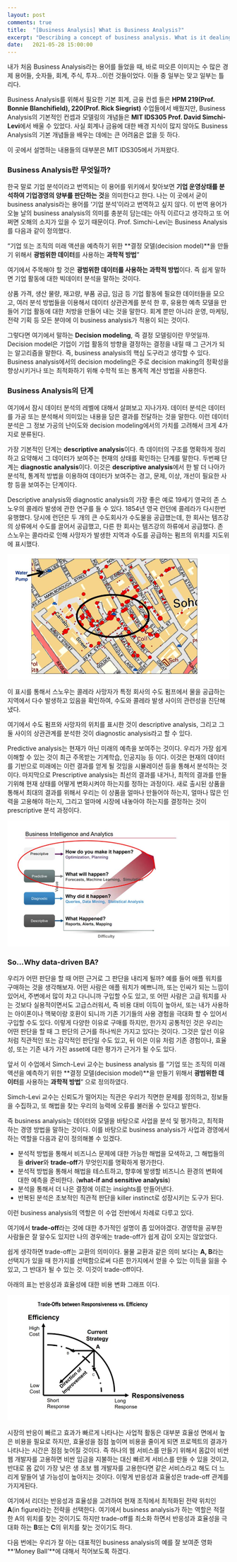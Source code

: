```yaml
---
layout: post
comments: true
title:  "[Business Analysis] What is Business Analysis?"
excerpt: "Describing a concept of business analysis. What is it dealing with?"
date:   2021-05-28 15:00:00
---
```



내가 처음 Business Analysis라는 용어를 들었을 때, 바로 떠오른 이미지는 수 많은 경제 용어들, 숫자들, 회계, 주식, 투자...이런 것들이었다. 이들 중 일부는 맞고 일부는 틀리다. 

Business Analysis를 위해서 필요한 기본 회계, 금융 컨셉 들은 **HPM 219(Prof. Bonnie Blanchifield), 220(Prof. Rick Siegrist)** 수업들에서 배웠지만, Business Analysis의 기본적인 컨셉과 모델링의 개념들은 **MIT IDS305 Prof. David Simchi-Levi**에서 배울 수 있었다. 사실 회계나 금융에 대한 배경 지식이 많지 않아도 Business Analysis의 기본 개념들을 배우는 데에는 큰 어려움은 없을 듯 하다. 

이 곳에서 설명하는 내용들의 대부분은 MIT IDS305에서 가져왔다. 

### Business Analysis란 무엇일까?

한국 말로 기업 분석이라고 번역되는 이 용어를 위키에서 찾아보면 **기업 운영상태를 분석하여 기업경영의 양부를 판단하는 것**을 의미한다고 한다. 나는 이 곳에서 굳이 business analysis라는 용어를 ‘기업 분석’이라고 번역하고 싶지 않다. 이 번역 용어가 오늘 날의 business analysis의 의미를 충분히 담는데는 아직 이르다고 생각하고 또 어쩌면 오해의 소지가 있을 수 있기 때문이다. Prof. Simchi-Levi는 Business Analysis를 다음과 같이 정의했다. 

“기업 또는 조직의 미래 액션을 예측하기 위한 **결정 모델(decision model)**을 만들기 위해서 **광범위한 데이터**를 사용하는 **과학적 방법**” 

여기에서 주목해야 할 것은 **광범위한 데이터를 사용하는 과학적 방법**이다. 즉 쉽게 말하면 기업 활동에 대한 빅데이터 분석을 말하는 것이다. 

상품 가격, 생산 물량, 재고량, 부품 공급, 임금 등 기업 활동에 필요한 데이터들을 모으고, 여러 분석 방법들을 이용해서 데이터 상관관계를 분석 한 후, 유용한 예측 모델을 만들어 기업 활동에 대한 처방을 만들어 내는 것을 말한다. 회계 뿐만 아니라 운영, 마케팅, 전략 기획 등 모든 분야에 이 business analysis가 적용이 되는 것이다. 

그렇다면 여기에서 말하는 **Decision modeling**, 즉 결정 모델링이란 무엇일까. Decision model은 기업이 기업 활동의 방향을 결정하는 결정을 내릴 때 그 근거가 되는 알고리즘을 말한다. 즉, business analysis의 핵심 도구라고 생각할 수 있다. Business analysis에서의 decision modeling은 주로 decision making의 정확성을 향상시키거나 또는 최적화하기 위해 수학적 또는 통계적 계산 방법을 사용한다. 




### Business Analysis의 단계

여기에서 잠시 데이터 분석의 레벨에 대해서 살펴보고 지나가자. 데이터 분석은 데이터를 가공 또는 분석해서 의미있는 내용을 담은 결과를 전달하는 것을 말한다. 이런 데이터 분석은 그 정보 가공의 난이도와 decision modeling에서의 가치를 고려해서 크게 4가지로 분류된다. 

가장 기본적인 단계는 **descriptive analysis**이다. 측 데이터의 구조를 명확하게 정리하고 요약해서 그 데이터가 보여주는 현재의 상태를 확인하는 단계를 말한다. 두번째 단계는 **diagnostic analysis**이다. 이것은 **descriptive analysis**에서 한 발 더 나아가 분석적, 통계적 방법을 이용하여 데이터가 보여주는 경고, 문제, 이상, 개선이 필요한 사항 등을 보여주는 단계이다.

Descriptive analysis와 diagnostic analysis의 가장 좋은 예로 19세기 영국의 존 스노우의 콜레라 발생에 관한 연구를 들 수 있다. 1854년 영국 런던에 콜레라가 다시한번 유행했다. 당시에 런던은 두 개의 큰 수도회사가 수도물을 공급했는데, 한 회사는 템즈강의 상류에서 수도를 끌어서 공급했고, 다른 한 회사는 템즈강의 하류에서 공급했다. 존 스노우는 콜라라로 인해 사망자가 발생한 지역과 수도를 공급하는 펌프의 위치를 지도위에 표시했다.

<div style="text-align:center;"><img src="/assets/2021-05-28/01.jpg"></div>




이 표시를 통해서 스노우는 콜레라 사망자가 특정 회사의 수도 펌프에서 물을 공급하는 지역에서 다수 발생하고 있음을 확인하여, 수도와 콜레라 발생 사이의 관련성을 진단해냈다. 

여기에서 수도 펌프와 사망자의 위치를 표시한 것이 descriptive analysis, 그리고 그 둘 사이의 상관관계를 분석한 것이 diagnostic analysis라고 할 수 있다.

Predictive analysis는 현재가 아닌 미래의 예측을 보여주는 것이다. 우리가 가장 쉽게 이해할 수 있는 것이 최근 주목받는 기계학습, 인공지능 등 이다. 이것은 현재의 데이터를 기반으로 미래에는 이런 결과를 얻게 될 것임을 시뮬레이션 등을 통해서 분석하는 것이다. 마지막으로 Prescriptive analysis는 최선의 결과를 내거나, 최적의 결과를 만들기위해 현재 상태를 어떻게 변화시켜야 하는지를 정하는 과정이다. 새로 출시된 상품을 통해서 최대의 결과를 위해서 우리는 이 상품을 얼마나 만들어야 하는지, 얼마나 많은 인력을 고용해야 하는지, 그리고 얼마에 시장에 내놓아야 하는지를 결정하는 것이 prescriptive 분석 과정이다.  


<div style="text-align:center;"><img src="/assets/2021-05-28/02.jpg"></div>




### So...Why data-driven BA?

우리가 어떤 판단을 할 때 어떤 근거로 그 판단을 내리게 될까? 예를 들어 애플 워치를 구매하는 것을 생각해보자. 어떤 사람은 애플 워치가 예쁘니까, 또는 인싸가 되는 느낌이 있어서, 주변에서 많이 차고 다니니까 구입할 수도 있고, 또 어떤 사람은 고급 워치를 사는 것보다 실용적이면서도 고급스러워서, 즉 비용 대비 이득이 높아서, 또는 내가 사용하는 아이폰이나 맥북이랑 호환이 되니까 기존 기기들의 사용 경험을 극대화 할 수 있어서 구입할 수도 있다. 이렇게 다양한 이유로 구매를 하지만, 한가지 공통적인 것은 우리는 어떤 판단을 할 때 그 판단의 근거를 하나씩은 가지고 있다는 것이다. 그것은 앞선 이유 처럼 직관적인 또는 감각적인 판단일 수도 있고, 뒤 이은 이유 처럼 기존 경험이나, 효율성, 또는 기존 내가 가진 asset에 대한 평가가 근거가 될 수도 있다. 

앞서 이 수업에서 Simch-Levi 교수는 business analysis 를 “기업 또는 조직의 미래 액션을 예측하기 위한 **결정 모델(decision model)**을 만들기 위해서 **광범위한 데이터**를 사용하는 **과학적 방법**” 으로 정의하였다.

Simch-Levi 교수는 신뢰도가 떨어지는 직관은 우리가 직면한 문제를 정의하고, 정보들을 수집하고, 또 해법을 찾는 우리의 능력에 오류를 불러올 수 있다고 발한다. 

즉 business analysis는 데이터와 모델을 바탕으로 사업을 분석 및 평가하고, 최적화 하는 경영 방법을 말하는 것이다. 이를 바탕으로 business analysis가 사업과 경영에서 하는 역할을 다음과 같이 정의해볼 수 있겠다. 

- 분석적 방법을 통해서 비즈니스 문제에 대한 가능한 해법을 모색하고, 그 해법들의들 **driver**와 **trade-off**가 무엇인지를 명확하게 평가한다.
- 분석적 방법을 통해서 해법을 테스트하고, 향후에 발생할 비즈니스 환경의 변화에 대한 예측을 준비한다. (**what-if and sensitive analysis**)
- 분석을 통해서 더 나은 결정에 이르는 insights를 만들어낸다.
- 반복된 분석은 초보적인 직관적 판단을 killer instinct로 성장시키는 도구가 된다. 

이런 business analysis의 역할은 이 수업 전반에서 차례로 다루고 있다. 

여기에서 **trade-off**라는 것에 대한 추가적인 설명이 좀 있어야겠다. 경영학을 공부한 사람들은 잘 알수도 있지만 나의 경우에는 trade-off가 쉽게 감이 오지는 않았었다. 

쉽게 생각하면 trade-off는 교환의 의미이다. 물물 교환과 같은 의미 보다는 **A, B**라는 선택지가 있을 때 한가지를 선택함으로써 다른 한가지에서 얻을 수 있는 이득을 잃을 수 있고, 그 반대가 될 수 있는 것. 이것이 trade-off이다. 

아래의 표는 반응성과 효율성에 대한 비용 변화 그래프 이다. 

<div style="text-align:center;"><img src="/assets/2021-05-28/03.jpg"></div>





시장의 반응이 빠르고 효과가 빠르게 나타나는 사업적 활동은 대부분 효율성 면에서 높은 비용을 필요로 하지만, 효율성을 점점 높이며 비용을 줄이게 되면 프로젝트의 결과가 나타나는 시간은 점점 늦어질 것이다. 즉 하나의 웹 서비스를 만들기 위해서 몸값이 비싼 웹 개발자를 고용하면 비싼 임금을 지불하는 대신 빠르게 서비스를 만들 수 있을 것이고, 반대로 몸 값이 가장 낮은 생 초보 웹 개발자를 고용한다면 같은 서비스라고 해도 더 느리게 말들어 낼 가능성이 높아지는 것이다. 이렇게 반응성과 효율성은 trade-off 관계를 가지게된다. 

여기에서 리더는 반응성과 효율성을 고려하여 현재 조직에서 최적화된 전략 위치인 **A**(in figure)라는 전략을 선택한다. 여기에서 business analysis가 하는 역할은 적절한 A의 위치를 찾는 것이기도 하지만 trade-off를 최소화 하면서 반응성과 효율성을 극대화 하는 **B**또는 **C**의 위치를 찾는 것이기도 하다.

다음 번에는 우리가 잘 아는 대표적인 business analysis의 예를 잘 보여준 영화 **‘Money Ball’**에 대해서 적어보도록 하겠다.  
